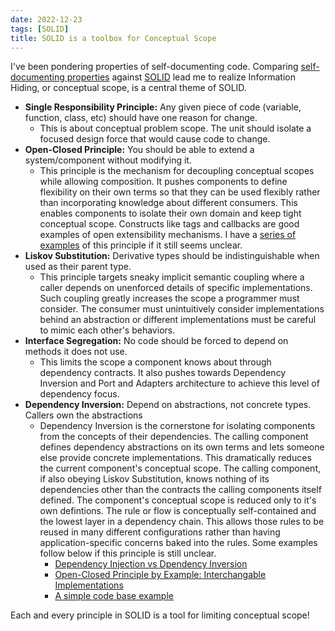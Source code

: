 ```yaml
---
date: 2022-12-23
tags: [SOLID]
title: SOLID is a toolbox for Conceptual Scope
---
```


I've been pondering properties of self-documenting code. Comparing [self-documenting properties](../posts/2022-12-09-Properties-of-self-documenting-code.md) against [SOLID](https://en.wikipedia.org/wiki/SOLID) lead me to realize Information Hiding, or conceptual scope, is a central theme of SOLID.
<!--more-->


- **Single Responsibility Principle:** Any given piece of code (variable, function, class, etc) should have one reason for change. 
  - This is about conceptual problem scope. The unit should isolate a focused design force that would cause code to change.
- **Open-Closed Principle:** You should be able to extend a system/component without modifying it. 
  - This principle is the mechanism for decoupling conceptual scopes while allowing composition. It pushes components to define flexibility on their own terms so that they can be used flexibly rather than incorporating knowledge about different consumers. This enables components to isolate their own domain and keep tight conceptual scope. Constructs like tags and callbacks are good examples of open extensibility mechanisms. I have a [series of examples](../posts/Open-Closed-by-Example/2023-03-02-0-Intro-to-OCP.md) of this principle if it still seems unclear.
- **Liskov Substitution:** Derivative types should be indistinguishable when used as their parent type. 
  - This principle targets sneaky implicit semantic coupling where a caller depends on unenforced details of specific implementations. Such coupling greatly increases the scope a programmer must consider. The consumer must unintuitively consider implementations behind an abstraction or different implementations must be careful to mimic each other's behaviors.
- **Interface Segregation:** No code should be forced to depend on methods it does not use.
  -  This limits the scope a component knows about through dependency contracts. It also pushes towards Dependency Inversion and Port and Adapters architecture to achieve this level of dependency focus. 
- **Dependency Inversion:** Depend on abstractions, not concrete types. Callers own the abstractions
  - Dependency Inversion is the cornerstone for isolating components from the concepts of their dependencies. The calling component defines dependency abstractions on its own terms and lets someone else provide concrete implementations. This dramatically reduces the current component's conceptual scope. The calling component, if also obeying Liskov Substitution, knows nothing of its dependencies other than the contracts the calling components itself defined. The component's conceptual scope is reduced only to it's own defintions. The rule or flow is conceptually self-contained and the lowest layer in a dependency chain. This allows those rules to be reused in many different configurations rather than having application-specific concerns baked into the rules. Some examples follow below if this principle is still unclear. 
    - [Dependency Injection vs Dpendency Inversion](../posts/2022-07-03-Dependency-injection-vs-Dependency-Inversion.md)
    - [Open-Closed Principle by Example: Interchangable Implementations](../posts/Open-Closed-by-Example/2023-03-02-3-Interchangable-Dependencies.md)
    - [A simple code base example](https://github.com/farlee2121/DependencyInversionExample)


Each and every principle in SOLID is a tool for limiting conceptual scope!

<!-- READ: I've never heard [GRASP](https://en.wikipedia.org/wiki/GRASP_(object-oriented_design)) -->

<!-- Q: how do my properties stack up against SOLID?
- is there really need for a new set?
- One diff is that mine is a set of properties, not a set of principles. 
  - Though half of them are directly taken from principles... (IH, Proximity)

frame as continuation of exploring how well those properties work, not a competition


Can't say for sure, but I'd say SOLID stems from considering the design level.
My set stems from thinking about construction. Naming, proximity, and consistency feel like fairly concrete actions toward style / understanding. Scope is a bit harder to understand and several major components are addressed by SOLID. 
- actually, I think just about everything in SOLID could fit under scope Liskov Substitution is partially consistency

Not entirely fair because SOLID also addresses understanding, just at a more conceptual level. -->